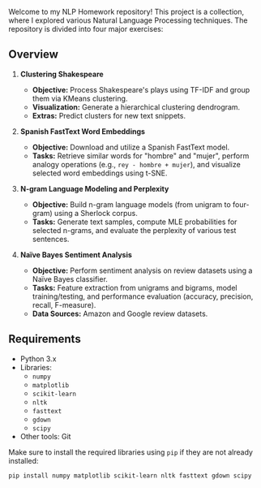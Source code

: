 
Welcome to my NLP Homework repository! This project is a collection, where I explored various Natural Language Processing techniques. The repository is divided into four major exercises:

## Overview

1. **Clustering Shakespeare**
   - **Objective:** Process Shakespeare's plays using TF-IDF and group them via KMeans clustering.
   - **Visualization:** Generate a hierarchical clustering dendrogram.
   - **Extras:** Predict clusters for new text snippets.

2. **Spanish FastText Word Embeddings**
   - **Objective:** Download and utilize a Spanish FastText model.
   - **Tasks:** Retrieve similar words for "hombre" and "mujer", perform analogy operations (e.g., `rey - hombre + mujer`), and visualize selected word embeddings using t-SNE.

3. **N-gram Language Modeling and Perplexity**
   - **Objective:** Build n-gram language models (from unigram to four-gram) using a Sherlock corpus.
   - **Tasks:** Generate text samples, compute MLE probabilities for selected n-grams, and evaluate the perplexity of various test sentences.

4. **Naïve Bayes Sentiment Analysis**
   - **Objective:** Perform sentiment analysis on review datasets using a Naïve Bayes classifier.
   - **Tasks:** Feature extraction from unigrams and bigrams, model training/testing, and performance evaluation (accuracy, precision, recall, F-measure).
   - **Data Sources:** Amazon and Google review datasets.

## Requirements

- Python 3.x
- Libraries:
  - `numpy`
  - `matplotlib`
  - `scikit-learn`
  - `nltk`
  - `fasttext`
  - `gdown`
  - `scipy`
- Other tools: Git

Make sure to install the required libraries using `pip` if they are not already installed:
```bash
pip install numpy matplotlib scikit-learn nltk fasttext gdown scipy

